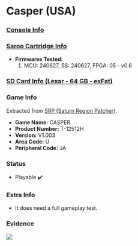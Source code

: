 # Casper (USA)

### [Console Info](../../../../Info/Consoles/VA13/README.md)

### [Saroo Cartridge Info](../../../../Info/Cartridges/RetroGameParadiseStore/1.32F/README.md)

- <b>Firmwares Tested:</b>
  1. MCU: 240627, SS: 240627, FPGA: 05 - v0.6

### [SD Card Info (Lexar - 64 GB - exFat)](../../../../Info/SdCards/Lexar/64GB/exfat/README.md)

### Game Info

Extracted from [SRP (Saturn Region Patcher)](https://segaxtreme.net/resources/saturn-region-patcher.81/download).

- <b>Game Name:</b> CASPER
- <b>Product Number:</b> T-12512H
- <b>Version:</b> V1.003
- <b>Area Code:</b> U
- <b>Peripheral Code:</b> JA

### Status

- Playable :heavy_check_mark:

### Extra Info

- It does need a full gameplay test.

### Evidence

[![](https://img.youtube.com/vi/uEwPeKDf3N0/0.jpg)](https://www.youtube.com/watch?v=uEwPeKDf3N0)
